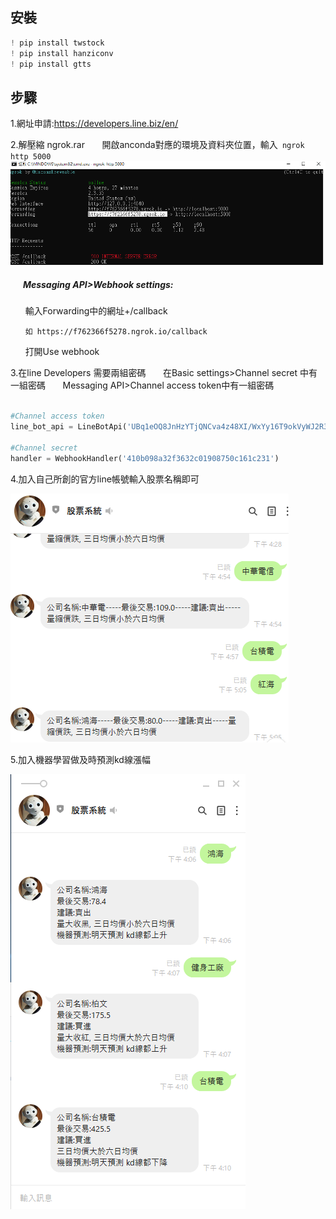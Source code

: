 ## 安裝
```python
! pip install twstock
! pip install hanziconv
! pip install gtts
```
## 步驟
1.網址申請:https://developers.line.biz/en/

2.解壓縮 ngrok.rar
&nbsp;&nbsp;&nbsp;&nbsp;&nbsp; 開啟anconda對應的環境及資料夾位置，輸入` ngrok http 5000`
![image](https://github.com/bruce601080102/Line_Web_Stock/blob/master/%E5%9C%96%E7%89%87/cmd.png)
##### &nbsp;&nbsp;&nbsp;&nbsp;&nbsp; Messaging API>Webhook settings:

&nbsp;&nbsp;&nbsp;&nbsp;&nbsp; 輸入Forwarding中的網址+/callback

&nbsp;&nbsp;&nbsp;&nbsp;&nbsp; `如 https://f762366f5278.ngrok.io/callback`

&nbsp;&nbsp;&nbsp;&nbsp;&nbsp; 打開Use webhook

3.在line Developers 需要兩組密碼
&nbsp;&nbsp;&nbsp;&nbsp;&nbsp; 在Basic settings>Channel secret 中有一組密碼
&nbsp;&nbsp;&nbsp;&nbsp;&nbsp; Messaging API>Channel access token中有一組密碼

```python

#Channel access token
line_bot_api = LineBotApi('UBq1eOQ8JnHzYTjQNCva4z48XI/WxYy16T9okVyWJ2R3To1MgP4EVKTabHCE6PmznJlwCFFs3/cRzq2vHCFzrhSfx/0/Wu129SKe1AMrnlhnKgNmkfNYu8uMxM/J190FDtTQwfp3iRA0u+liYpKW6QdB04t89/1O/w1cDnyilFU=') 

#Channel secret 
handler = WebhookHandler('410b098a32f3632c01908750c161c231') 
```
4.加入自己所創的官方line帳號輸入股票名稱即可

![image](https://github.com/bruce601080102/Line_Web_Stock/blob/master/%E5%9C%96%E7%89%87/%E7%B5%90%E6%9E%9C.png)

5.加入機器學習做及時預測kd線漲幅

![image](https://github.com/bruce601080102/Line_Web_Stock/blob/master/%E5%9C%96%E7%89%87/%E6%A9%9F%E5%99%A8%E9%A0%90%E6%B8%AC.png)
